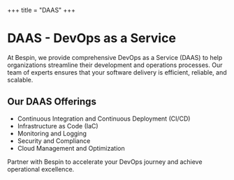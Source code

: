 +++
title = "DAAS"
+++

# DAAS - DevOps as a Service

At Bespin, we provide comprehensive DevOps as a Service (DAAS) to help organizations streamline their development and operations processes. Our team of experts ensures that your software delivery is efficient, reliable, and scalable.

## Our DAAS Offerings

- Continuous Integration and Continuous Deployment (CI/CD)
- Infrastructure as Code (IaC)
- Monitoring and Logging
- Security and Compliance
- Cloud Management and Optimization

Partner with Bespin to accelerate your DevOps journey and achieve operational excellence.
